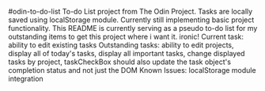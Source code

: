 #odin-to-do-list
To-do List project from The Odin Project. Tasks are locally saved using localStorage module. Currently still implementing basic project functionality. This README is currently serving as a pseudo to-do list for my outstanding items to get this project where i want it. ironic!
Current task: ability to edit existing tasks
Outstanding tasks: ability to edit projects, display all of today's tasks, display all important tasks, change displayed tasks by project, taskCheckBox should also update the task object's completion status and not just the DOM
Known Issues: localStorage module integration
